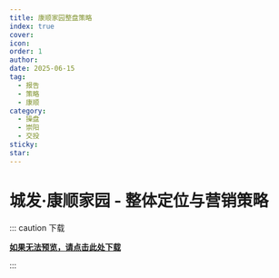 ```yaml
---
title: 康顺家园整盘策略
index: true
cover: 
icon: 
order: 1
author: 
date: 2025-06-15
tag:
  - 报告
  - 策略
  - 康顺
category:
  - 操盘
  - 崇阳
  - 交投
sticky: 
star: 
---
```


# 城发·康顺家园 - 整体定位与营销策略

::: caution 下载

[**如果无法预览，请点击此处下载**](https://pan.811520.xyz/daoyi/城发-康顺家园-整体定位与营销策略.pdf)

:::

<PDF url="https://pan.811520.xyz/daoyi/城发-康顺家园-整体定位与营销策略.pdf" />
